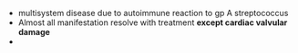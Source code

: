- multisystem disease due to autoimmune reaction to gp A streptococcus
- Almost all manifestation resolve with treatment **except cardiac valvular damage**
- 